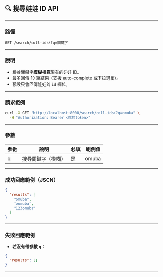 ## 🔍 搜尋娃娃 ID API

---

### 路徑

```
GET /search/doll-ids/?q=關鍵字
```

---

### 說明

* 根據關鍵字**模糊搜尋**現有的娃娃 ID。
* 最多回傳 10 筆結果（支援 auto-complete 或下拉選單）。
* 預設只會回傳娃娃的 `id` 欄位。

---

### 請求範例

```bash
curl -X GET "http://localhost:8000/search/doll-ids/?q=omuba" \
  -H "Authorization: Bearer <你的token>"

```

---

### 參數

| 參數 | 說明        | 必填 | 範例值   |
| -- | --------- | -- | ----- |
| q  | 搜尋關鍵字（模糊） | 是  | omuba |

---

### 成功回應範例（JSON）

```json
{
  "results": [
    "omuba",
    "oomuba",
    "123omuba"
  ]
}
```

---

### 失敗回應範例

* **若沒有帶參數 `q`：**

```json
{
  "results": []
}
```

---